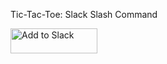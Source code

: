 Tic-Tac-Toe: Slack Slash Command

<a href="https://slack.com/oauth/authorize?scope=commands+team%3Aread&client_id=457095933542.456779994391"><img alt="Add to Slack" height="40" width="139" src="https://platform.slack-edge.com/img/add_to_slack.png" srcset="https://platform.slack-edge.com/img/add_to_slack.png 1x, https://platform.slack-edge.com/img/add_to_slack@2x.png 2x" /></a>
